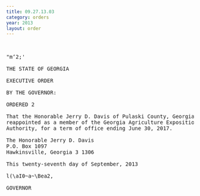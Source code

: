 ```yaml
---
title: 09.27.13.03
category: orders
year: 2013
layout: order
---
```


<pre>   

"m‘2;' 

THE STATE OF GEORGIA

EXECUTIVE ORDER

BY THE GOVERNOR:

ORDERED 2

That the Honorable Jerry D. Davis of Pulaski County, Georgia, is
reappointed as a member of the Georgia Agriculture Exposition
Authority, for a term of office ending June 30, 2017.

The Honorable Jerry D. Davis
P.O. Box 1097
Hawkinsville, Georgia 3 1306

This twenty-seventh day of September, 2013

l(\aI0~a~\Bea2,

GOVERNOR

</pre>
